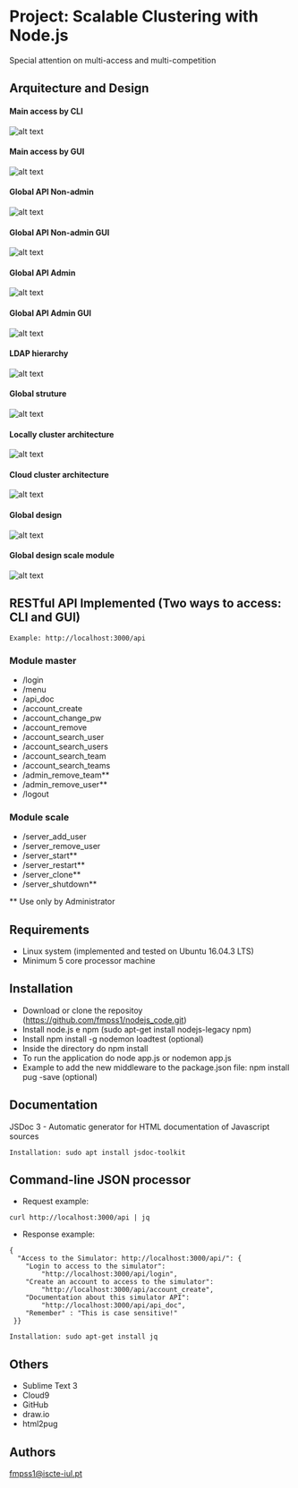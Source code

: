 
# Project: Scalable Clustering with Node.js

Special attention on multi-access and multi-competition


## Arquitecture and Design

#### Main access by CLI
![alt text](images/01.main_access_by_cli.png "Main access by CLI")
#### Main access by GUI
![alt text](images/02.main_access_by_gui.png "Main access by GUI")
#### Global API Non-admin
![alt text](images/03.global_api_non-admin.png "Global API non-admin")
#### Global API Non-admin GUI
![alt text](images/04.global_api_non-admin.png "Global API non-admin GUI")
#### Global API Admin
![alt text](images/05.global_api_admin.png "Global API admin")
#### Global API Admin GUI
![alt text](images/06.global_api_admin.png "Global API admin GUI")
#### LDAP hierarchy
![alt text](images/07.LDAP_hierarchy.png "LDAP hierarchy")
#### Global struture
![alt text](images/08.global_struture.png "Global struture")
#### Locally cluster architecture
![alt text](images/09.locally_cluster_architecture.png "Locally cluster architecture")
#### Cloud cluster architecture
![alt text](images/10.cloud_cluster_architecture.png "Cloud cluster architecture")
#### Global design
![alt text](images/11.global_design.png "Global design")
#### Global design scale module
![alt text](images/12.global_design_scale_module.png "Global design scale module")


## RESTful API Implemented (Two ways to access: CLI and GUI)
```
Example: http://localhost:3000/api
```

### Module master
* /login
* /menu
* /api_doc
* /account_create
* /account_change_pw
* /account_remove
* /account_search_user
* /account_search_users
* /account_search_team
* /account_search_teams
* /admin_remove_team**
* /admin_remove_user**
* /logout

### Module scale
* /server_add_user
* /server_remove_user
* /server_start**
* /server_restart**
* /server_clone**
* /server_shutdown**

** Use only by Administrator



## Requirements
* Linux system (implemented and tested on Ubuntu 16.04.3 LTS)
* Minimum 5 core processor machine


## Installation
*	Download or clone the repositoy (https://github.com/fmpss1/nodejs_code.git)
*	Install node.js e npm (sudo apt-get install nodejs-legacy npm)
*	Install npm install -g nodemon loadtest (optional)
*	Inside the directory do npm install
*	To run the application do node app.js or nodemon app.js
*	Example to add the new middleware to the package.json file: npm install pug -save (optional)


## Documentation
JSDoc 3 - Automatic generator for HTML documentation of Javascript sources

```
Installation: sudo apt install jsdoc-toolkit
```

## Command-line JSON processor
* Request example:
```
curl http://localhost:3000/api | jq
```
* Response example:
```
{
  "Access to the Simulator: http://localhost:3000/api/": {
    "Login to access to the simulator": 
    	"http://localhost:3000/api/login",
    "Create an account to access to the simulator":
    	"http://localhost:3000/api/account_create",
    "Documentation about this simulator API":
    	"http://localhost:3000/api/api_doc",
    "Remember" : "This is case sensitive!"
 }}
```

```
Installation: sudo apt-get install jq
```

## Others
* Sublime Text 3
* Cloud9
* GitHub
* draw.io
* html2pug


## Authors
fmpss1@iscte-iul.pt
